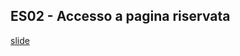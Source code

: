 ## ES02 - Accesso a pagina riservata 
[slide](https://fb-labs.blogspot.com/p/informatica.html#:~:text=ES02%20%2D%20Accesso%20a%20pagina%20riservata)


